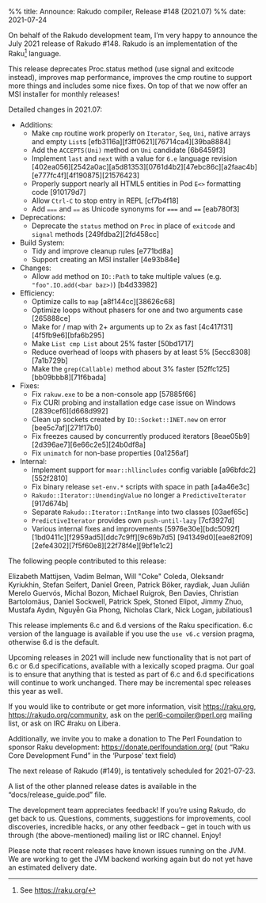 %% title: Announce: Rakudo compiler, Release #148 (2021.07)
%% date: 2021-07-24

On behalf of the Rakudo development team, I’m very happy to announce the
July 2021 release of Rakudo #148. Rakudo is an implementation of
the Raku[^1] language.

This release deprecates Proc.status method (use signal and exitcode instead),
improves map performance, improves the cmp routine to support more things and
includes some nice fixes.
On top of that we now offer an MSI installer for monthly releases!

Detailed changes in 2021.07:

  + Additions:
    + Make `cmp` routine work properly on `Iterator`, `Seq`, `Uni`, native arrays and empty `List`s
      [efb3116a][f3ff0621][76714ca4][39ba8884]
    + Add the `ACCEPTS(Uni)` method on `Uni` candidate [6b6459f3]
    + Implement `last` and `next` with a value for `6.e` language revision
      [402ea056][2542a0ac][a5d81353][0761d4b2][47ebc86c][a2faac4b]
      [e777fc4f][4f190875][21576423]
    + Properly support nearly all HTML5 entities in Pod `E<>` formatting code [910179d7]
    + Allow `Ctrl-C` to stop entry in REPL  [cf7b4f18]
    + Add `⩶` and `⩵` as Unicode synonyms for `===` and `==` [eab780f3]
  + Deprecations:
    + Deprecate the `status` method on `Proc` in place of `exitcode` and `signal` methods
      [249fdba2][2fd458cc]
  + Build System:
    + Tidy and improve cleanup rules [e771bd8a]
    + Support creating an MSI installer [4e93b84e]
  + Changes:
    + Allow `add` method on `IO::Path` to take multiple values (e.g. `"foo".IO.add(<bar baz>)`) [b4d33982]
  + Efficiency:
    + Optimize calls to `map` [a8f144cc][38626c68]
    + Optimize loops without phasers for one and two arguments case [265888ce]
    + Make for / map with 2+ arguments up to 2x as fast [4c417f31][4f5fb9e6][bfa6b295]
    + Make `List cmp List` about 25% faster [50bd1717]
    + Reduce overhead of loops with phasers by at least 5% [5ecc8308][7a1b729b]
    + Make the `grep(Callable)` method about 3% faster [52ffc125][bb09bbb8][71f6bada]
  + Fixes:
    + Fix `rakuw.exe` to be a non-console app [57885f66]
    + Fix CURI probing and installation edge case issue on Windows [2839cef6][d668d992]
    + Clean up sockets created by `IO::Socket::INET.new` on error [bee5c7af][271f17b0]
    + Fix freezes caused by concurrently produced iterators
      [8eae05b9][2d396ae7][6e66c2e5][24b0df8a]
    + Fix `unimatch` for non-base properties [0a1256af]
  + Internal:
    + Implement support for `moar::hllincludes` config variable [a96bfdc2][552f2810]
    + Fix binary release `set-env.*` scripts with space in path [a4a46e3c]
    + `Rakudo::Iterator::UnendingValue` no longer a `PredictiveIterator` [917d674b]
    + Separate `Rakudo::Iterator::IntRange` into two classes [03aef65c]
    + `PredictiveIterator` provides own `push-until-lazy` [7cf3927d]
    + Various internal fixes and improvements
      [5976e30e][bdc5092f][1bd0411c][f2959ad5][ddc7c9ff][9c69b7d5]
      [941349d0][eae82f09][2efe4302][7f5f60e8][22f78f4e][9bf1e1c2]


The following people contributed to this release:

Elizabeth Mattijsen, Vadim Belman, Will "Coke" Coleda, Oleksandr Kyriukhin,
Stefan Seifert, Daniel Green, Patrick Böker, raydiak, Juan Julián Merelo Guervós,
Michal Bozon, Michael Ruigrok, Ben Davies, Christian Bartolomäus,
Daniel Sockwell, Patrick Spek, Stoned Elipot, Jimmy Zhuo, Mustafa Aydın,
Nguyễn Gia Phong, Nicholas Clark, Nick Logan, jubilatious1

This release implements 6.c and 6.d versions of the Raku specification.
6.c version of the language is available if you use the `use v6.c`
version pragma, otherwise 6.d is the default.

Upcoming releases in 2021 will include new functionality that is not
part of 6.c or 6.d specifications, available with a lexically scoped
pragma. Our goal is to ensure that anything that is tested as part of
6.c and 6.d specifications will continue to work unchanged. There may
be incremental spec releases this year as well.

If you would like to contribute or get more information, visit
<https://raku.org>, <https://rakudo.org/community>, ask on the
<perl6-compiler@perl.org> mailing list, or ask on IRC #raku on Libera.

Additionally, we invite you to make a donation to The Perl Foundation
to sponsor Raku development: <https://donate.perlfoundation.org/>
(put “Raku Core Development Fund” in the ‘Purpose’ text field)

The next release of Rakudo (#149), is tentatively scheduled for 2021-07-23.

A list of the other planned release dates is available in the
“docs/release_guide.pod” file.

The development team appreciates feedback! If you’re using Rakudo, do
get back to us. Questions, comments, suggestions for improvements, cool
discoveries, incredible hacks, or any other feedback – get in touch with
us through (the above-mentioned) mailing list or IRC channel. Enjoy!

Please note that recent releases have known issues running on the JVM.
We are working to get the JVM backend working again but do not yet have
an estimated delivery date.

[^1]: See <https://raku.org/>
